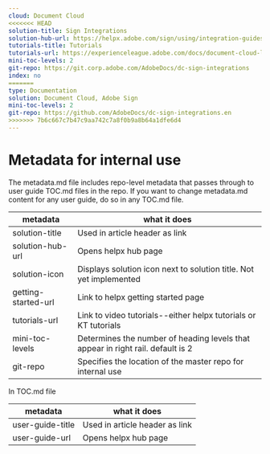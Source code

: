 ```yaml
---
cloud: Document Cloud
<<<<<<< HEAD
solution-title: Sign Integrations
solution-hub-url: https://helpx.adobe.com/sign/using/integration-guides.html 
tutorials-title: Tutorials
tutorials-url: https://experienceleague.adobe.com/docs/document-cloud-learn/sign-learning-hub/integrations/integrations-overview.html
mini-toc-levels: 2
git-repo: https://git.corp.adobe.com/AdobeDocs/dc-sign-integrations
index: no
=======
type: Documentation
solution: Document Cloud, Adobe Sign
mini-toc-levels: 2
git-repo: https://github.com/AdobeDocs/dc-sign-integrations.en
>>>>>>> 7b6c667c7b47c9aa742c7a8f0b9a8b64a1dfe6d4
---
```


# Metadata for internal use

The metadata.md file includes repo-level metadata that passes through to user guide TOC.md files in the repo. If you want to change metadata.md content for any user guide, do so in any TOC.md file.

| metadata | what it does |
|--- |--- |
| solution-title | Used in article header as link |
| solution-hub-url | Opens helpx hub page |
| solution-icon | Displays solution icon next to solution title. Not yet implemented |
| getting-started-url | Link to helpx getting started page |
| tutorials-url | Link to video tutorials--either helpx tutorials or KT tutorials |
| mini-toc-levels | Determines the number of heading levels that appear in right rail. default is 2 |
| git-repo | Specifies the location of the master repo for internal use |

In TOC.md file

| metadata | what it does |
|--- |--- |
| user-guide-title | Used in article header as link |
| user-guide-url | Opens helpx hub page |
